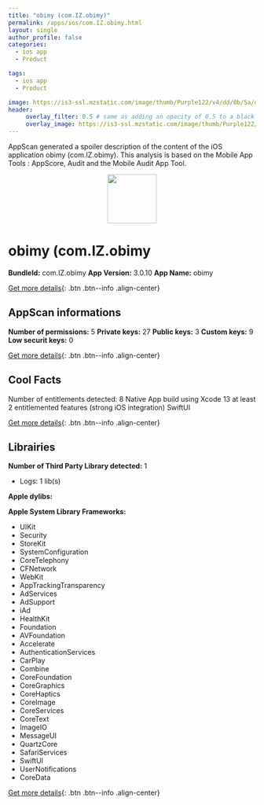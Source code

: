 ```yaml
---
title: "obimy (com.IZ.obimy)"
permalink: /apps/ios/com.IZ.obimy.html
layout: single
author_profile: false
categories: 
  - ios app 
  - Product 

tags: 
  - ios app 
  - Product 

image: https://is3-ssl.mzstatic.com/image/thumb/Purple122/v4/dd/0b/5a/dd0b5a62-018a-83be-fa22-022f4c01d8a7/AppIcon-1x_U007emarketing-0-6-0-85-220.png/512x512bb.jpg
header: 
     overlay_filter: 0.5 # same as adding an opacity of 0.5 to a black background
     overlay_image: https://is3-ssl.mzstatic.com/image/thumb/Purple122/v4/dd/0b/5a/dd0b5a62-018a-83be-fa22-022f4c01d8a7/AppIcon-1x_U007emarketing-0-6-0-85-220.png/512x512bb.jpg
---
```

AppScan generated a spoiler description of the content of the iOS application obimy (com.IZ.obimy). This analysis is based on the Mobile App Tools : AppScore, Audit and the Mobile Audit App Tool.

  
  
<div style="text-align: center;"><img src="https://is3-ssl.mzstatic.com/image/thumb/Purple122/v4/dd/0b/5a/dd0b5a62-018a-83be-fa22-022f4c01d8a7/AppIcon-1x_U007emarketing-0-6-0-85-220.png/512x512bb.jpg" width="100" height="100"></div>  
  
# obimy (com.IZ.obimy

**BundleId:** com.IZ.obimy
**App Version:** 3.0.10
**App Name:** obimy


[Get more details](/pricing.html){: .btn .btn--info .align-center}  
  
## AppScan informations 

**Number of permissions:** 5
**Private keys:** 27
**Public keys:** 3
**Custom keys:** 9
**Low securit keys:** 0
  
[Get more details](/pricing.html){: .btn .btn--info .align-center}

## Cool Facts

Number of entitlements detected: 8
Native App
build using Xcode 13
at least 2 entitlemented features (strong iOS integration)
SwiftUI
  
[Get more details](/pricing.html){: .btn .btn--info .align-center}

## Librairies 
**Number of Third Party Library detected:** 1
- Logs: 1 lib(s)

**Apple dylibs:**


**Apple System Library Frameworks:**
- UIKit
- Security
- StoreKit
- SystemConfiguration
- CoreTelephony
- CFNetwork
- WebKit
- AppTrackingTransparency
- AdServices
- AdSupport
- iAd
- HealthKit
- Foundation
- AVFoundation
- Accelerate
- AuthenticationServices
- CarPlay
- Combine
- CoreFoundation
- CoreGraphics
- CoreHaptics
- CoreImage
- CoreServices
- CoreText
- ImageIO
- MessageUI
- QuartzCore
- SafariServices
- SwiftUI
- UserNotifications
- CoreData


  
[Get more details](/pricing.html){: .btn .btn--info .align-center}

